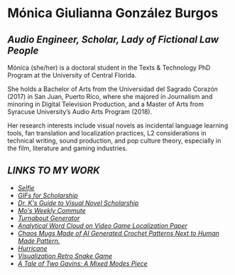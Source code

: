 # Mónica Giulianna González Burgos

## <i>Audio Engineer, Scholar, Lady of Fictional Law People</i>

Mónica (she/her) is a doctoral student in the Texts & Technology PhD Program at the University of Central Florida. 

She holds a Bachelor of Arts from the Universidad del Sagrado Corazón (2017) in San Juan, Puerto Rico, where she majored in Journalism and minoring in Digital Television Production, and a Master of Arts from Syracuse University’s Audio Arts Program (2018). 

Her research interests include visual novels as incidental language learning tools, fan translation and localization practices, L2 considerations in technical writing, sound production, and pop culture theory, especially in the film, literature and gaming industries.


## <I>LINKS TO MY WORK<I>

- [Selfie](selfie.jpeg)
- [GIFs for Scholarship](https://media.giphy.com/media/v1.Y2lkPTc5MGI3NjExNnlsNzkyeGszdzh6OXZpeG82eWVqcjg1MzFreHlubWJuZTl3MnpxbCZlcD12MV9pbnRlcm5hbF9naWZfYnlfaWQmY3Q9Zw/hsBqoowJiKWRPsXQaF/giphy.gif)
- [Dr. K's Guide to Visual Novel Scholarship](DrKTwine.html)
- [Mo's Weekly Commute](https://earth.google.com/earth/d/16In1Uq2DPw39IeRcwrNybe2RAg2c2Thu?usp=sharing)
- [Turnabout Generator](turnaboutgenerator.html)
- [Analytical Word Cloud on Video Game Localization Paper](pellicerwordcloud.png)
- [Chaos Mugs Made of AI Generated Crochet Patterns Next to Human Made Pattern.](chaosmugfamily.jpg)
- [Hurricane](Hurricane.html)
- [Visualization Retro Snake Game](snakegame.html)
- [A Tale of Two Gavins: A Mixed Modes Piece](SuperGavinBrosFanFicFlipBook.html)